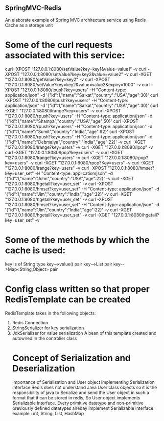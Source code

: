 ## SpringMVC-Redis
An elaborate example of Spring MVC architecture service using Redis Cache as a storage unit 
# Some of the curl requests associated with this service:
curl -XPOST "127.0.0.1:8080/setValue?key=key1&value=value1" -v
curl -XPOST "127.0.0.1:8080/setValue?key=key2&value=value2" -v
curl -XGET "127.0.0.1:8080/getValue?key=key2" -v
curl -XPOST "127.0.0.1:8080/setValue?key=key2&value=value2&expiry=1000" -v
curl -XPOST "127.0.0.1:8080/lpush?key=users" -H "Content-type: application/json" -d '{"id":1,"name":"Saikat","country":"USA","age":30}'
curl -XPOST "127.0.0.1:8080/lpush?key=users" -H "Content-type: application/json" -d '{"id":1,"name":"Saikat","country":"USA","age":30}'
curl -XGET "127.0.0.1:8080/lrange?key=users" -v
curl -XPOST "127.0.0.1:8080/rpush?key=users" -H "Content-type: application/json" -d '{"id":1,"name":"Shampa","country":"USA","age":50}'
curl -XPOST "127.0.0.1:8080/rpush?key=users" -H "Content-type: application/json" -d '{"id":1,"name":"Sumit","country":"India","age":62}'
curl -XPOST "127.0.0.1:8080/rpush?key=users" -H "Content-type: application/json" -d '{"id":1,"name":"Debmalya","country":"India","age":22}' -v
curl -XGET "127.0.0.1:8080/lrange?key=users" -v
curl -XGET "127.0.0.1:8080/lpop" -v
curl -XGET "127.0.0.1:8080/lpop?key=users" -v
curl -XGET "127.0.0.1:8080/lrange?key=users" -v
curl -XGET "127.0.0.1:8080/rpop?key=users" -v
curl -XGET "127.0.0.1:8080/rpop?Key=users" -v
curl -XGET "127.0.0.1:8080/lrange?key=users" -v
curl -XPOST "127.0.0.1:8080/hmset?key=user_set" -H "Content-type: application/json" -d '{"id":1,"name":"John","country":"USA","age":22}' -v
curl -XGET "127.0.0.1:8080/hgetall?key=user_set" -v
curl -XPOST "127.0.0.1:8080/hmset?key=user_set" -H "Content-type: application/json" -d '{"id":1,"name":"Jim","country":"India","age":22}' -v
curl -XGET "127.0.0.1:8080/hgetall?key=user_set" -v
curl -XPOST "127.0.0.1:8080/hmset?key=user_set" -H "Content-type: application/json" -d '{"id":1,"name":"Jim","country":"India","age":22}' -v
curl -XGET "127.0.0.1:8080/hgetall?key=user_set" -v
curl -XGET "127.0.0.1:8080/hgetall?key=user_set" -v

# Some of the methods by which the cache is used:
key is of String type
key-->value(<String>) pair 
key-->List<Object> pair 
key-->Map<String,Object> pair

# Config class written so that proper RedisTemplate can be created 
RedisTemplate takes in the following objects:
1. Redis Connection 
2. StringSerializer for key <String> serialization 
3. JdkSerializer for value <Object> serialization 
A bean of this template created and autowired in the controller class 


# Concept of Serialization and Deserialization
Importance of Serialization and User object implementing Serialization interface 
Redis does not understand Java User class objects so it is the responsibility of java to Serialize and send the User object in such a format that it can be stored in redis, So User object implements Serializable interface. Every primitive datatype and non-primitive previously defined datatypes alreday implement Serializable interface example : int, String, List<Object>, HashMap<Object> etc....  